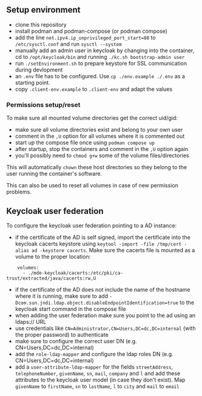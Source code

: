 ## Setup environment

* clone this repository
* install podman and podman-compose (or podman compose)
* add the line `net.ipv4.ip_unprivileged_port_start=80` to `/etc/sysctl.conf` and run `sysctl --system`
* manually add an admin user in keycloak by changing into the container, cd to `/opt/keycloak/bin` and running `./kc.sh bootstrap-admin user`
* run `./setEnvironment.sh` to prepare keystore for SSL communication during devlopment
* an `.env` file has to be configured. Use `cp ./env.example ./.env` as a starting point.
* copy `.client-env.example` to `.client-env` and adapt the values

### Permissions setup/reset

To make sure all mounted volume directories get the correct uid/gid:

* make sure all volume directories exist and belong to your own user
* comment in the `,U` option for all volumes where it is commented out
* start up the compose file once using `podman compose up`
* after startup, stop the containers and comment in the `,U` option again
* you'll possibly need to `chmod g+w` some of the volume files/directories

This will automatically `chown` these host directories so they belong to the user running the container's software.

This can also be used to reset all volumes in case of new permission problems.

## Keycloak user federation

To configure the keycloak user federation pointing to a AD instance:

* if the certificate of the AD is self signed, import the certificate into the keycloak cacerts keystore using `keytool -import -file /tmp/cert -alias ad -keystore cacerts`. Make sure the cacerts file is mounted as a volume to the proper location:
```
    volumes:
      - ./mde-keycloak/cacerts:/etc/pki/ca-trust/extracted/java/cacerts:rw,U
```
* if the certificate of the AD does not include the name of the hostname where it is running, make sure to add `-Dcom.sun.jndi.ldap.object.disableEndpointIdentification=true` to the keycloak start command in the compose file
* when adding the user federation make sure you point to the ad using an ldaps:// URL
* use credentials like `CN=Administrator,CN=Users,DC=dc,DC=internal` (with the proper password) to authenticate
* make sure to configure the correct user DN (e.g. CN=Users,DC=dc,DC=internal)
* add the `role-ldap-mapper` and configure the ldap roles DN (e.g. CN=Users,DC=dc,DC=internal)
* add a `user-attribute-ldap-mapper` for the fields `streetAddress`, `telephoneNumber`, `givenName`, `sn`, `mail`, `company` and `l` and add these attributes to the keycloak user model (in case they don't exist). Map `givenName` to `firstName`, `sn` to `lastName`, `l` to `city` and `mail` to `email`
